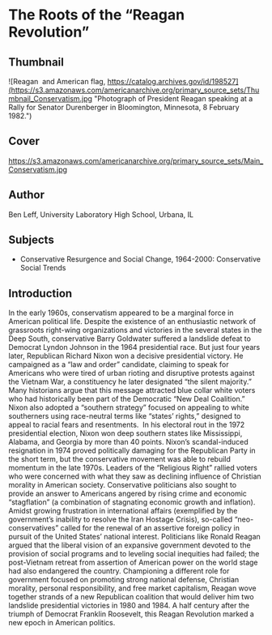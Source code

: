 # The Roots of the “Reagan Revolution”

## Thumbnail

![Reagan  and American flag, https://catalog.archives.gov/id/198527](https://s3.amazonaws.com/americanarchive.org/primary_source_sets/Thumbnail_Conservatism.jpg "Photograph of President Reagan speaking at a Rally for Senator Durenberger in Bloomington, Minnesota, 8 February 1982.")

## Cover
https://s3.amazonaws.com/americanarchive.org/primary_source_sets/Main_Conservatism.jpg

## Author

Ben Leff, University Laboratory High School, Urbana, IL

## Subjects

- Conservative Resurgence and Social Change, 1964-2000: Conservative Social Trends

## Introduction

In the early 1960s, conservatism appeared to be a marginal force in American political life. Despite the existence of an enthusiastic network of grassroots right-wing organizations and victories in the several states in the Deep South, conservative Barry Goldwater suffered a landslide defeat to Democrat Lyndon Johnson in the 1964 presidential race. But just four years later, Republican Richard Nixon won a decisive presidential victory. He campaigned as a “law and order” candidate, claiming to speak for Americans who were tired of urban rioting and disruptive protests against the Vietnam War, a constituency he later designated “the silent majority.” Many historians argue that this message attracted blue collar white voters who had historically been part of the Democratic “New Deal Coalition.” Nixon also adopted a “southern strategy” focused on appealing to white southerners using race-neutral terms like “states’ rights,” designed to appeal to racial fears and resentments.  In his electoral rout in the 1972 presidential election, Nixon won deep southern states like Mississippi, Alabama, and Georgia by more than 40 points.
Nixon’s scandal-induced resignation in 1974 proved politically damaging for the Republican Party in the short term, but the conservative movement was able to rebuild momentum in the late 1970s. Leaders of the “Religious Right” rallied voters who were concerned with what they saw as declining influence of Christian morality in American society. Conservative politicians also sought to provide an answer to Americans angered by rising crime and economic “stagflation” (a combination of stagnating economic growth and inflation). Amidst growing frustration in international affairs (exemplified by the government’s inability to resolve the Iran Hostage Crisis), so-called “neo-conservatives” called for the renewal of an assertive foreign policy in pursuit of the United States’ national interest. Politicians like Ronald Reagan argued that the liberal vision of an expansive government devoted to the provision of social programs and to leveling social inequities had failed; the post-Vietnam retreat from assertion of American power on the world stage had also endangered the country. Championing a different role for government focused on promoting strong national defense, Christian morality, personal responsibility, and free market capitalism, Reagan wove together strands of a new Republican coalition that would deliver him two landslide presidential victories in 1980 and 1984. A half century after the triumph of Democrat Franklin Roosevelt, this Reagan Revolution marked a new epoch in American politics.





